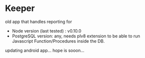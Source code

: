 # Keeper

old app that handles reporting for 

- Node version (last tested) : v0.10.0
- PostgreSQL version: any, needs plv8 extension to be able to run Javascript Function/Procedures inside the DB.

updating android app... hope is sooon...




